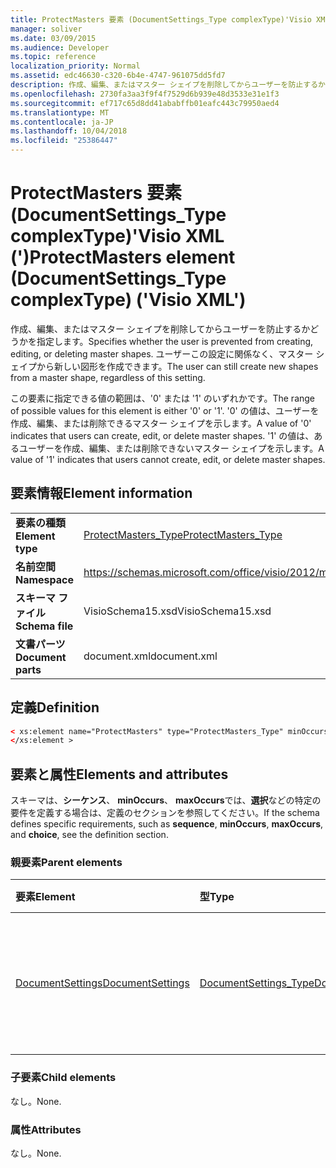 ```yaml
---
title: ProtectMasters 要素 (DocumentSettings_Type complexType)'Visio XML (')
manager: soliver
ms.date: 03/09/2015
ms.audience: Developer
ms.topic: reference
localization_priority: Normal
ms.assetid: edc46630-c320-6b4e-4747-961075dd5fd7
description: 作成、編集、またはマスター シェイプを削除してからユーザーを防止するかどうかを指定します。 ユーザーこの設定に関係なく、マスター シェイプから新しい図形を作成できます。
ms.openlocfilehash: 2730fa3aa3f9f4f7529d6b939e48d3533e31e1f3
ms.sourcegitcommit: ef717c65d8dd41ababffb01eafc443c79950aed4
ms.translationtype: MT
ms.contentlocale: ja-JP
ms.lasthandoff: 10/04/2018
ms.locfileid: "25386447"
---
```

# <a name="protectmasters-element-documentsettingstype-complextype-visio-xml"></a><span data-ttu-id="8b41c-104">ProtectMasters 要素 (DocumentSettings_Type complexType)'Visio XML (')</span><span class="sxs-lookup"><span data-stu-id="8b41c-104">ProtectMasters element (DocumentSettings_Type complexType) ('Visio XML')</span></span>

<span data-ttu-id="8b41c-105">作成、編集、またはマスター シェイプを削除してからユーザーを防止するかどうかを指定します。</span><span class="sxs-lookup"><span data-stu-id="8b41c-105">Specifies whether the user is prevented from creating, editing, or deleting master shapes.</span></span> <span data-ttu-id="8b41c-106">ユーザーこの設定に関係なく、マスター シェイプから新しい図形を作成できます。</span><span class="sxs-lookup"><span data-stu-id="8b41c-106">The user can still create new shapes from a master shape, regardless of this setting.</span></span> 
  
<span data-ttu-id="8b41c-107">この要素に指定できる値の範囲は、'0' または '1' のいずれかです。</span><span class="sxs-lookup"><span data-stu-id="8b41c-107">The range of possible values for this element is either '0' or '1'.</span></span> <span data-ttu-id="8b41c-108">'0' の値は、ユーザーを作成、編集、または削除できるマスター シェイプを示します。</span><span class="sxs-lookup"><span data-stu-id="8b41c-108">A value of '0' indicates that users can create, edit, or delete master shapes.</span></span> <span data-ttu-id="8b41c-109">'1' の値は、あるユーザーを作成、編集、または削除できないマスター シェイプを示します。</span><span class="sxs-lookup"><span data-stu-id="8b41c-109">A value of '1' indicates that users cannot create, edit, or delete master shapes.</span></span>
  
## <a name="element-information"></a><span data-ttu-id="8b41c-110">要素情報</span><span class="sxs-lookup"><span data-stu-id="8b41c-110">Element information</span></span>

|||
|:-----|:-----|
|<span data-ttu-id="8b41c-111">**要素の種類**</span><span class="sxs-lookup"><span data-stu-id="8b41c-111">**Element type**</span></span> <br/> |[<span data-ttu-id="8b41c-112">ProtectMasters_Type</span><span class="sxs-lookup"><span data-stu-id="8b41c-112">ProtectMasters_Type</span></span>](protectmasters_type-complextypevisio-xml.md) <br/> |
|<span data-ttu-id="8b41c-113">**名前空間**</span><span class="sxs-lookup"><span data-stu-id="8b41c-113">**Namespace**</span></span> <br/> |https://schemas.microsoft.com/office/visio/2012/main  <br/> |
|<span data-ttu-id="8b41c-114">**スキーマ ファイル**</span><span class="sxs-lookup"><span data-stu-id="8b41c-114">**Schema file**</span></span> <br/> |<span data-ttu-id="8b41c-115">VisioSchema15.xsd</span><span class="sxs-lookup"><span data-stu-id="8b41c-115">VisioSchema15.xsd</span></span>  <br/> |
|<span data-ttu-id="8b41c-116">**文書パーツ**</span><span class="sxs-lookup"><span data-stu-id="8b41c-116">**Document parts**</span></span> <br/> |<span data-ttu-id="8b41c-117">document.xml</span><span class="sxs-lookup"><span data-stu-id="8b41c-117">document.xml</span></span>  <br/> |
   
## <a name="definition"></a><span data-ttu-id="8b41c-118">定義</span><span class="sxs-lookup"><span data-stu-id="8b41c-118">Definition</span></span>

```XML
< xs:element name="ProtectMasters" type="ProtectMasters_Type" minOccurs="0" maxOccurs="1" >
</xs:element >
```

## <a name="elements-and-attributes"></a><span data-ttu-id="8b41c-119">要素と属性</span><span class="sxs-lookup"><span data-stu-id="8b41c-119">Elements and attributes</span></span>

<span data-ttu-id="8b41c-120">スキーマは、**シーケンス**、 **minOccurs**、 **maxOccurs**では、**選択**などの特定の要件を定義する場合は、定義のセクションを参照してください。</span><span class="sxs-lookup"><span data-stu-id="8b41c-120">If the schema defines specific requirements, such as **sequence**, **minOccurs**, **maxOccurs**, and **choice**, see the definition section.</span></span> 
  
### <a name="parent-elements"></a><span data-ttu-id="8b41c-121">親要素</span><span class="sxs-lookup"><span data-stu-id="8b41c-121">Parent elements</span></span>

|<span data-ttu-id="8b41c-122">**要素**</span><span class="sxs-lookup"><span data-stu-id="8b41c-122">**Element**</span></span>|<span data-ttu-id="8b41c-123">**型**</span><span class="sxs-lookup"><span data-stu-id="8b41c-123">**Type**</span></span>|<span data-ttu-id="8b41c-124">**説明**</span><span class="sxs-lookup"><span data-stu-id="8b41c-124">**Description**</span></span>|
|:-----|:-----|:-----|
|[<span data-ttu-id="8b41c-125">DocumentSettings</span><span class="sxs-lookup"><span data-stu-id="8b41c-125">DocumentSettings</span></span>](documentsettings-element-visiodocument_type-complextypevisio-xml.md) <br/> |[<span data-ttu-id="8b41c-126">DocumentSettings_Type</span><span class="sxs-lookup"><span data-stu-id="8b41c-126">DocumentSettings_Type</span></span>](documentsettings_type-complextypevisio-xml.md) <br/> |<span data-ttu-id="8b41c-127">ドキュメントの設定を指定する要素が含まれています。</span><span class="sxs-lookup"><span data-stu-id="8b41c-127">Contains elements that specify document settings.</span></span>  <br/> |
   
### <a name="child-elements"></a><span data-ttu-id="8b41c-128">子要素</span><span class="sxs-lookup"><span data-stu-id="8b41c-128">Child elements</span></span>

<span data-ttu-id="8b41c-129">なし。</span><span class="sxs-lookup"><span data-stu-id="8b41c-129">None.</span></span>
  
### <a name="attributes"></a><span data-ttu-id="8b41c-130">属性</span><span class="sxs-lookup"><span data-stu-id="8b41c-130">Attributes</span></span>

<span data-ttu-id="8b41c-131">なし。</span><span class="sxs-lookup"><span data-stu-id="8b41c-131">None.</span></span>
  

